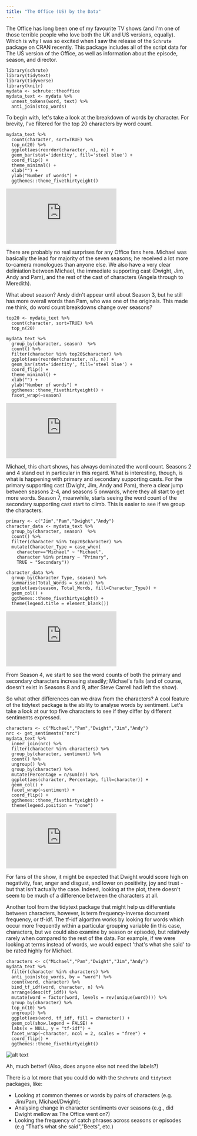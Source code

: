 ```yaml
---
title: "The Office (US) by the Data"
---
```


The Office has long been one of my favourite TV shows (and I'm one of those terrible people who love both the UK and US versions, equally). Which is why I was so excited when I saw the release of the `Schrute` package on CRAN recently. This package includes all of the script data for The US version of the Office, as well as information about the episode, season, and director. 

```{r, echo=FALSE}
library(schrute)
library(tidytext)
library(tidyverse)
library(knitr)
mydata <- schrute::theoffice
mydata_text <- mydata %>%
  unnest_tokens(word, text) %>%
  anti_join(stop_words)
```

To begin with, let's take a look at the breakdown of words by character. For brevity, I've filtered for the top 20 characters by word count.

```{r, echo=FALSE}
mydata_text %>%
  count(character, sort=TRUE) %>%
  top_n(20) %>%
  ggplot(aes(reorder(character, n), n)) +
  geom_bar(stat='identity', fill='steel blue') +
  coord_flip() +
  theme_minimal() +
  xlab("") +
  ylab("Number of words") +
  ggthemes::theme_fivethirtyeight()
```

![alt text](https://github.com/bsuthersan/bsuthersan.github.io/blob/master/images/TheOffice_Plot1.pdf)

There are probably no real surprises for any Office fans here. Michael was basically the lead for majority of the seven seasons; he received a lot more to-camera monologues than anyone else. We also have a very clear deliniation between Michael, the immediate supporting cast (Dwight, Jim, Andy and Pam), and the rest of the cast of characters (Angela through to Meredith). 

What about season? Andy didn't appear until about Season 3, but he still has more overall words than Pam, who was one of the originals. This made me think, do word count breakdowns change over seasons?

```{r}
top20 <- mydata_text %>%
  count(character, sort=TRUE) %>%
  top_n(20)

mydata_text %>%
  group_by(character, season)  %>%
  count() %>%
  filter(character %in% top20$character) %>%
  ggplot(aes(reorder(character, n), n)) +
  geom_bar(stat='identity', fill='steel blue') +
  coord_flip() +
  theme_minimal() +
  xlab("") +
  ylab("Number of words") +
  ggthemes::theme_fivethirtyeight() +
  facet_wrap(~season)
```

![alt text](https://github.com/bsuthersan/bsuthersan.github.io/blob/master/images/TheOffice_Plot2.pdf)

Michael, this chart shows, has always dominated the word count. Seasons 2 and 4 stand out in particular in this regard. What is interesting, though, is what is happening with primary and secondary supporting casts. For the primary supporting cast (Dwight, Jim, Andy and Pam), there a clear jump between seasons 2-4, and seasons 5 onwards, where they all start to get more words. Season 7, meanwhile, starts seeing the word count of the secondary supporting cast start to climb. This is easier to see if we group the characters.

```{r}
primary <- c("Jim","Pam","Dwight","Andy")
character_data <- mydata_text %>%
  group_by(character, season)  %>%
  count() %>%
  filter(character %in% top20$character) %>%
  mutate(Character_Type = case_when(
    character=="Michael" ~ "Michael",
    character %in% primary ~ "Primary",
    TRUE ~ "Secondary"))

character_data %>%
  group_by(Character_Type, season) %>%
  summarise(Total_Words = sum(n)) %>%
  ggplot(aes(season, Total_Words, fill=Character_Type)) +
  geom_col() +
  ggthemes::theme_fivethirtyeight() +
  theme(legend.title = element_blank())
```
![alt text](https://github.com/bsuthersan/bsuthersan.github.io/blob/master/images/TheOffice_Plot3.pdf)

From Season 4, we start to see the word counts of both the primary and secondary characters increasing steadily; Michael's falls (and of course, doesn't exist in Seasons 8 and 9, after Steve Carrell had left the show).

So what other differences can we draw from the characters? A cool feature of the tidytext package is the ability to analyse words by sentiment. Let's take a look at our top five characters to see if they differ by different sentiments expressed. 

```{r}
characters <- c("Michael","Pam","Dwight","Jim","Andy")
nrc <- get_sentiments("nrc")
mydata_text %>%
  inner_join(nrc) %>%
  filter(character %in% characters) %>%
  group_by(character, sentiment) %>%
  count() %>%
  ungroup() %>%
  group_by(character) %>%
  mutate(Percentage = n/sum(n)) %>%
  ggplot(aes(character, Percentage, fill=character)) +
  geom_col() +
  facet_wrap(~sentiment) +
  coord_flip() +
  ggthemes::theme_fivethirtyeight() +
  theme(legend.position = "none")
```

![alt text](https://github.com/bsuthersan/bsuthersan.github.io/blob/master/images/TheOffice_Plot4.pdf)

For fans of the show, it might be expected that Dwight would score high on negativity, fear, anger and disgust, and lower on positivity, joy and trust - but that isn't actually the case. Indeed, looking at the plot, there doesn't seem to be much of a difference between the characters at all.

Another tool from the tidytext package that might help us differentiate between characters, however, is term frequency-inverse document frequency, or tf-idf. The tf-idf algorthm works by looking for words which occur more frequently within a particular grouping variable (in this case, characters, but we could also examine by season or episode), but relatively rarely when compared to the rest of the data. For example, if we were looking at terms instead of words, we would expect 'that's what she said' to be rated highly for Michael.

```{r}
characters <- c("Michael","Pam","Dwight","Jim","Andy")
mydata_text %>%
  filter(character %in% characters) %>%
  anti_join(stop_words, by = "word") %>%
  count(word, character) %>%
  bind_tf_idf(word, character, n) %>%
  arrange(desc(tf_idf)) %>%
  mutate(word = factor(word, levels = rev(unique(word)))) %>% 
  group_by(character) %>% 
  top_n(10) %>% 
  ungroup() %>%
  ggplot(aes(word, tf_idf, fill = character)) +
  geom_col(show.legend = FALSE) +
  labs(x = NULL, y = "tf-idf") +
  facet_wrap(~character, ncol = 2, scales = "free") +
  coord_flip() +
  ggthemes::theme_fivethirtyeight()
```

![alt text](https://raw.githubusercontent.com/bsuthersan/bsuthersan.github.io/master/images/TheOffice_Plot5.png)

Ah, much better! (Also, does anyone else not need the labels?)

There is a lot more that you could do with the `Shchrute` and `tidytext` packages, like:

- Looking at common themes or words by pairs of characters (e.g. Jim/Pam, Michael/Dwight);
- Analysing change in character sentiments over seasons (e.g., did Dwight mellow as The Office went on?)
- Looking the frequency of catch phrases across seasons or episodes (e.g "That's what she said","Beets", etc.)
